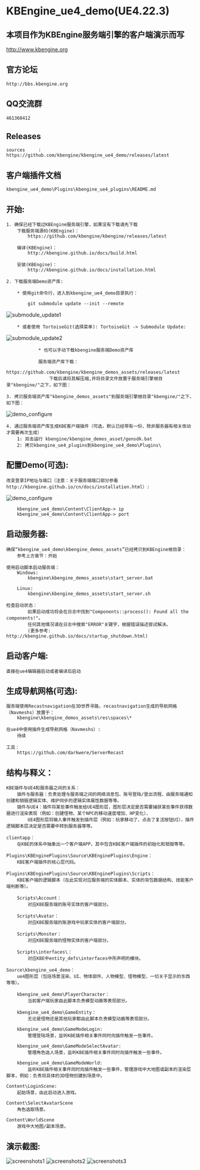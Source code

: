 KBEngine_ue4_demo(UE4.22.3)
=============

## 本项目作为KBEngine服务端引擎的客户端演示而写

http://www.kbengine.org

## 官方论坛

	http://bbs.kbengine.org


## QQ交流群

	461368412


## Releases

	sources		: https://github.com/kbengine/kbengine_ue4_demo/releases/latest


## 客户端插件文档

	kbengine_ue4_demo\Plugins\kbengine_ue4_plugins\README.md


## 开始:

	1. 确保已经下载过KBEngine服务端引擎，如果没有下载请先下载
		下载服务端源码(KBEngine)：
			https://github.com/kbengine/kbengine/releases/latest

		编译(KBEngine)：
			http://kbengine.github.io/docs/build.html

		安装(KBEngine)：
			http://kbengine.github.io/docs/installation.html

	2. 下载服务端Demo资产库:

	    * 使用git命令行，进入到kbengine_ue4_demo目录执行：

	        git submodule update --init --remote
![submodule_update1](http://kbengine.github.io/assets/img/screenshots/gitbash_submodule.png)

		* 或者使用 TortoiseGit(选择菜单): TortoiseGit -> Submodule Update:
![submodule_update2](http://kbengine.github.io/assets/img/screenshots/unity3d_plugins_submodule_update.jpg)

                * 也可以手动下载kbengine服务端Demo资产库

		        服务端资产库下载：
		            https://github.com/kbengine/kbengine_demos_assets/releases/latest
		            下载后请将其解压缩,并将目录文件放置于服务端引擎根目录"kbengine/"之下，如下图：

	3. 拷贝服务端资产库"kbengine_demos_assets"到服务端引擎根目录"kbengine/"之下，如下图：
![demo_configure](http://kbengine.github.io/assets/img/screenshots/demo_copy_kbengine.jpg)


	4. 通过服务端资产库生成KBE客户端插件（可选，默认已经带有一份，除非服务器有相关改动才需要再次生成）
		1: 双击运行 kbengine/kbengine_demos_asset/gensdk.bat
		2: 拷贝kbengine_ue4_plugins到kbengine_ue4_demo\Plugins\


## 配置Demo(可选):

	改变登录IP地址与端口（注意：关于服务端端口部分参看http://kbengine.github.io/cn/docs/installation.html）:
![demo_configure](http://kbengine.github.io/assets/img/screenshots/demo_configure_ue4.jpg)

		kbengine_ue4_demo\Content\ClientApp-> ip
		kbengine_ue4_demo\Content\ClientApp-> port


## 启动服务器:

	确保“kbengine_ue4_demo\kbengine_demos_assets”已经拷贝到KBEngine根目录：
		参考上方章节：开始

	使用启动脚本启动服务端：
		Windows:
			kbengine\kbengine_demos_assets\start_server.bat

		Linux:
			kbengine\kbengine_demos_assets\start_server.sh

	检查启动状态：
			如果启动成功将会在日志中找到"Components::process(): Found all the components!"。
			任何其他情况请在日志中搜索"ERROR"关键字，根据错误描述尝试解决。
			(更多参考: http://kbengine.github.io/docs/startup_shutdown.html)


## 启动客户端:

	直接在ue4编辑器启动或者编译后启动


## 生成导航网格(可选):
	
	服务端使用Recastnavigation在3D世界寻路，recastnavigation生成的导航网格（Navmeshs）放置于：
		kbengine\kbengine_demos_assets\res\spaces\*

	在ue4中使用插件生成导航网格（Navmeshs）:
		待续

	工具：
		https://github.com/darkwere/ServerRecast


## 结构与释义：

	KBE插件与UE4和服务器之间的关系：
		插件与服务器：负责处理与服务端之间的网络消息包、账号登陆/登出流程、由服务端通知创建和销毁逻辑实体、维护同步的逻辑实体属性数据等等。
		插件与UE4：插件将某些事件触发给UE4图形层，图形层决定是否需要捕获某些事件获得数据进行渲染表现（例如：创建怪物、某个NPC的移动速度增加、HP变化）、
			UE4图形层将输入事件触发到插件层（例如：玩家移动了、点击了复活按钮UI），插件逻辑脚本层决定是否需要中转到服务器等等。

	clientapp：
		在KBE的体系中抽象出一个客户端APP，其中包含KBE客户端插件的初始化和销毁等等。

	Plugins\KBEnginePlugins\Source\KBEnginePlugins\Engine：
		KBE客户端插件的核心层代码。

	Plugins\KBEnginePlugins\Source\KBEnginePlugins\Scripts：
		KBE客户端的逻辑脚本（在此实现对应服务端的实体脚本、实体的背包数据结构、技能客户端判断等）。

		Scripts\Account：
			对应KBE服务端的账号实体的客户端部分。

		Scripts\Avatar：
			对应KBE服务端的账游戏中玩家实体的客户端部分。

		Scripts\Monster：
			对应KBE服务端的怪物实体的客户端部分。

		Scripts\interfaces\：
			对应KBE中entity_defs\interfaces中所声明的模块。

	Source\kbengine_ue4_demo：
		ue4图形层（包括场景渲染、UI、物体部件、人物模型、怪物模型、一切关于显示的东西等等）。

		kbengine_ue4_demo\PlayerCharacter：
			当前客户端玩家由此脚本负责模型动画等表现部分。

		kbengine_ue4_demo\GameEntity：
			无论是怪物还是其他玩家都由此脚本负责模型动画等表现部分。

		kbengine_ue4_demo\GameModeLogin:
			管理登陆场景，监听KBE插件相关事件同时向插件触发一些事件。

		kbengine_ue4_demo\GameModeSelectAvatar:
			管理角色选人场景，监听KBE插件相关事件同时向插件触发一些事件。

		kbengine_ue4_demo\GameModeWorld:
			监听KBE插件相关事件同时向插件触发一些事件，管理游戏中大地图或副本的渲染层脚本，例如：负责将具体的3D怪物创建到场景中。

	Content\LoginScene:
		起始场景，由此启动进入游戏。

	Content\SelectAvatarScene
		角色选取场景。

	Content\WorldScene
		游戏中大地图/副本场景。

## 演示截图:

![screenshots1](http://kbengine.github.io/assets/img/screenshots/ue4_demo1.jpg)
![screenshots2](http://kbengine.github.io/assets/img/screenshots/ue4_demo2.jpg)
![screenshots3](http://kbengine.github.io/assets/img/screenshots/ue4_demo3.jpg)
